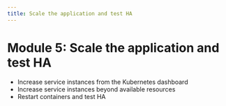 ```yaml
---
title: Scale the application and test HA
---
```


# Module 5: Scale the application and test HA
- Increase service instances from the Kubernetes dashboard
- Increase service instances beyond available resources
- Restart containers and test HA